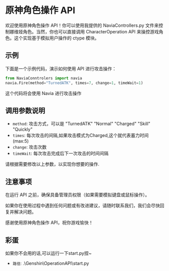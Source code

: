 # 原神角色操作 API

欢迎使用原神角色操作 API！你可以使用我提供的 NaviaControllers.py 文件来控制娜维娅角色。当然，你也可以直接调用 CharacterOperation API 来操控游戏角色。这个实现基于模拟用户操作的 ctype 模块。

## 示例

下面是一个示例代码，演示如何使用 API 进行攻击操作：

```python
from NaviaConntrolers import navia
navia.Fire(method="TurnedATK", times=7, change=1, timeWait=1)
```

这个代码将会使用 Navia 进行攻击操作

## 调用参数说明

- `method`: 攻击方式，可以是 "TurnedATK"  "Normal" "Charged" "Skill" "Quickly"
- `times`: 每次攻击的间隔,如果攻击模式为Charged,这个就代表蓄力时间(max:5)
- `change`: 攻击次数
- `timeWait`: 每次攻击完成后下一次攻击的时间间隔

请根据需要修改以上参数，以实现你想要的操作.

## 注意事项

在运行 API 之前，确保具备管理员权限（如果需要模拟键盘或鼠标操作）。

如果你在使用过程中遇到任何问题或有改进建议，请随时联系我们，我们会尽快回复并解决问题。

感谢使用原神角色操作 API，祝你游戏愉快！

## 彩蛋

如果你不会用的话,可以运行一下start.py捏~

- `路径`: .\Genshin\OperationAPI\start.py
